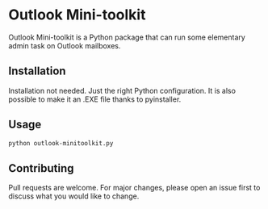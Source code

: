 # Outlook Mini-toolkit

Outlook Mini-toolkit is a Python package that can run some elementary admin task on Outlook mailboxes.

## Installation

Installation not needed. Just the right Python configuration.
It is also possible to make it an .EXE file thanks to pyinstaller.

## Usage

```bash
python outlook-minitoolkit.py
```

## Contributing

Pull requests are welcome. For major changes, please open an issue first
to discuss what you would like to change.
